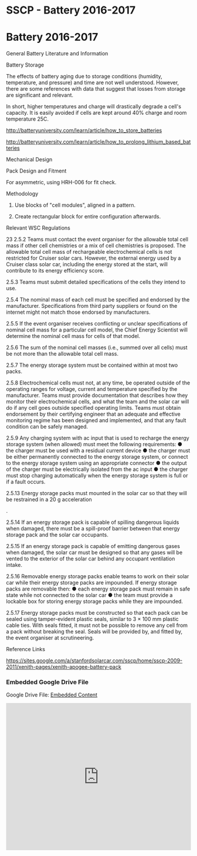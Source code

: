 # SSCP - Battery 2016-2017

# Battery 2016-2017

General Battery Literature and Information

Battery Storage

The effects of battery aging due to storage conditions (humidity, temperature, and pressure) and time are not well understood. However, there are some references with data that suggest that losses from storage are significant and relevant.

In short, higher temperatures and charge will drastically degrade a cell's capacity. It is easily avoided if cells are kept around 40% charge and room temperature 25C. 

http://batteryuniversity.com/learn/article/how_to_store_batteries

http://batteryuniversity.com/learn/article/how_to_prolong_lithium_based_batteries

Mechanical Design

Pack Design and Fitment

For asymmetric, using HRH-006 for fit check.

Methodology 

1) Use blocks of "cell modules", aligned in a pattern.

2) Create rectangular block for entire configuration afterwards.

Relevant WSC Regulations

23 2.5.2 Teams must contact the event organiser for the allowable total cell mass if other cell chemistries or a mix of cell chemistries is proposed. The allowable total cell mass of rechargeable electrochemical cells is not restricted for Cruiser solar cars. However, the external energy used by a Cruiser class solar car, including the energy stored at the start, will contribute to its energy efficiency score. 

2.5.3 Teams must submit detailed specifications of the cells they intend to use. 

2.5.4 The nominal mass of each cell must be specified and endorsed by the manufacturer. Specifications from third party suppliers or found on the internet might not match those endorsed by manufacturers. 

2.5.5 If the event organiser receives conflicting or unclear specifications of nominal cell mass for a particular cell model, the Chief Energy Scientist will determine the nominal cell mass for cells of that model. 

2.5.6 The sum of the nominal cell masses (i.e., summed over all cells) must be not more than the allowable total cell mass. 

2.5.7 The energy storage system must be contained within at most two packs. 

2.5.8 Electrochemical cells must not, at any time, be operated outside of the operating ranges for voltage, current and temperature specified by the manufacturer. Teams must provide documentation that describes how they monitor their electrochemical cells, and what the team and the solar car will do if any cell goes outside specified operating limits. Teams must obtain endorsement by their certifying engineer that an adequate and effective monitoring regime has been designed and implemented, and that any fault condition can be safely managed. 

2.5.9 Any charging system with ac input that is used to recharge the energy storage system (when allowed) must meet the following requirements: ● the charger must be used with a residual current device ● the charger must be either permanently connected to the energy storage system, or connect to the energy storage system using an appropriate connector ● the output of the charger must be electrically isolated from the ac input ● the charger must stop charging automatically when the energy storage system is full or if a fault occurs. 

2.5.13 Energy storage packs must mounted in the solar car so that they will be restrained in a 20 g acceleration

. 

2.5.14 If an energy storage pack is capable of spilling dangerous liquids when damaged, there must be a spill-proof barrier between that energy storage pack and the solar car occupants. 

2.5.15 If an energy storage pack is capable of emitting dangerous gases when damaged, the solar car must be designed so that any gases will be vented to the exterior of the solar car behind any occupant ventilation intake. 

2.5.16 Removable energy storage packs enable teams to work on their solar car while their energy storage packs are impounded. If energy storage packs are removable then: ● each energy storage pack must remain in safe state while not connected to the solar car ● the team must provide a lockable box for storing energy storage packs while they are impounded. 

2.5.17 Energy storage packs must be constructed so that each pack can be sealed using tamper-evident plastic seals, similar to 3 × 100 mm plastic cable ties. With seals fitted, it must not be possible to remove any cell from a pack without breaking the seal. Seals will be provided by, and fitted by, the event organiser at scrutineering.

Reference Links

https://sites.google.com/a/stanfordsolarcar.com/sscp/home/sscp-2009-2011/xenith-pages/xenith-apogee-battery-pack

[](https://drive.google.com/folderview?id=1eNWGWZ9DqyJ38A0ukFO4wl94c15g-GeK)

### Embedded Google Drive File

Google Drive File: [Embedded Content](https://drive.google.com/embeddedfolderview?id=1eNWGWZ9DqyJ38A0ukFO4wl94c15g-GeK#list)

<iframe width="100%" height="400" src="https://drive.google.com/embeddedfolderview?id=1eNWGWZ9DqyJ38A0ukFO4wl94c15g-GeK#list" frameborder="0"></iframe>

